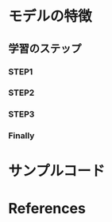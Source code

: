 # モデルの特徴

## 学習のステップ
### STEP1
### STEP2
### STEP3
### Finally

<!-- 
# Hyperparamters
## learning_rate
## max_depth
## subsample
## colsample_bytree
## n_estimators
## objective
## gamma
## alpha
## lambda
-->

# サンプルコード


# References
